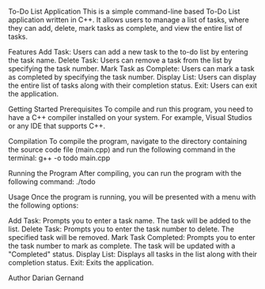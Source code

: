 To-Do List Application
This is a simple command-line based To-Do List application written in C++. It allows users to manage a list of tasks, where they can add, delete, mark tasks as complete, and view the entire list of tasks.

Features
Add Task: Users can add a new task to the to-do list by entering the task name.
Delete Task: Users can remove a task from the list by specifying the task number.
Mark Task as Complete: Users can mark a task as completed by specifying the task number.
Display List: Users can display the entire list of tasks along with their completion status.
Exit: Users can exit the application.

Getting Started
Prerequisites
To compile and run this program, you need to have a C++ compiler installed on your system. For example, Visual Studios or any IDE that supports C++.

Compilation
To compile the program, navigate to the directory containing the source code file (main.cpp) and run the following command in the terminal:
g++ -o todo main.cpp

Running the Program
After compiling, you can run the program with the following command:
./todo

Usage
Once the program is running, you will be presented with a menu with the following options:

Add Task: Prompts you to enter a task name. The task will be added to the list.
Delete Task: Prompts you to enter the task number to delete. The specified task will be removed.
Mark Task Completed: Prompts you to enter the task number to mark as complete. The task will be updated with a "Completed" status.
Display List: Displays all tasks in the list along with their completion status.
Exit: Exits the application.

Author
Darian Gernand

